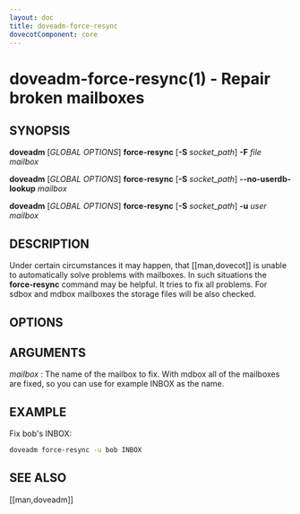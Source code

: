 ```yaml
---
layout: doc
title: doveadm-force-resync
dovecotComponent: core
---
```


# doveadm-force-resync(1) - Repair broken mailboxes

## SYNOPSIS

**doveadm** [*GLOBAL OPTIONS*] **force-resync**
  [**-S** *socket_path*]
  **-F** *file* *mailbox*

**doveadm** [*GLOBAL OPTIONS*] **force-resync**
  [**-S** *socket_path*]
  **\-\-no-userdb-lookup** *mailbox*

**doveadm** [*GLOBAL OPTIONS*] **force-resync**
  [**-S** *socket_path*]
  **-u** *user* *mailbox*

## DESCRIPTION

Under certain circumstances it may happen, that [[man,dovecot]] is
unable to automatically solve problems with mailboxes. In such
situations the **force-resync** command may be helpful. It tries to fix
all problems. For sdbox and mdbox mailboxes the storage files will be
also checked.

<!-- @include: include/global-options.inc -->

## OPTIONS

<!-- @include: include/option-F-file.inc -->

<!-- @include: include/option-no-userdb-lookup.inc -->

<!-- @include: include/option-S-socket.inc -->

<!-- @include: include/option-u-user.inc -->

## ARGUMENTS

*mailbox*
:   The name of the mailbox to fix. With mdbox all of the mailboxes are
    fixed, so you can use for example INBOX as the name.

## EXAMPLE

Fix bob's INBOX:

```sh
doveadm force-resync -u bob INBOX
```

<!-- @include: include/reporting-bugs.inc -->

## SEE ALSO

[[man,doveadm]]
